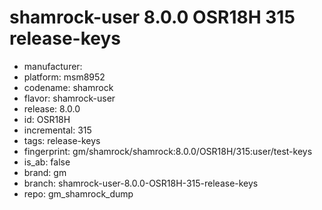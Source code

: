 # shamrock-user 8.0.0 OSR18H 315 release-keys
- manufacturer: 
- platform: msm8952
- codename: shamrock
- flavor: shamrock-user
- release: 8.0.0
- id: OSR18H
- incremental: 315
- tags: release-keys
- fingerprint: gm/shamrock/shamrock:8.0.0/OSR18H/315:user/test-keys
- is_ab: false
- brand: gm
- branch: shamrock-user-8.0.0-OSR18H-315-release-keys
- repo: gm_shamrock_dump
